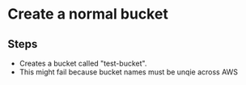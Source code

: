 # Create a normal bucket

## Steps
- Creates a bucket called "test-bucket".
- This might fail because bucket names must be unqie across AWS
